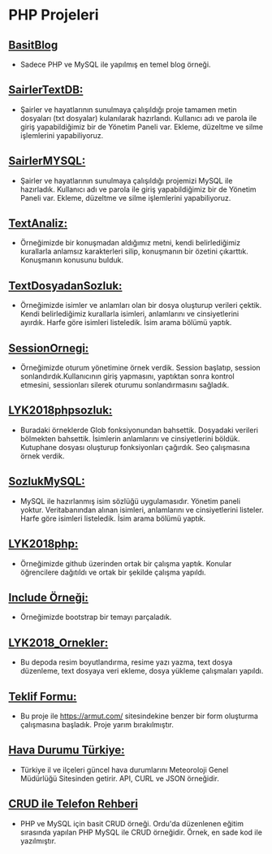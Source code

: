 
# PHP Projeleri
## [BasitBlog](https://github.com/nuriakman/BasitBlog)
- Sadece PHP ve MySQL ile yapılmış en temel blog örneği.

## [SairlerTextDB:](https://github.com/nuriakman/SairlerTextDB)
- Şairler ve hayatlarının sunulmaya çalışıldığı proje tamamen metin dosyaları (txt dosyalar) kulanılarak hazırlandı. Kullanıcı adı ve parola ile giriş yapabildiğimiz bir de Yönetim Paneli var. Ekleme, düzeltme ve silme işlemlerini yapabiliyoruz.

## [SairlerMYSQL:](https://github.com/nuriakman/SairlerMySQL)
- Şairler ve hayatlarının sunulmaya çalışıldığı projemizi MySQL ile  hazırladık. Kullanıcı adı ve parola ile giriş yapabildiğimiz bir de Yönetim Paneli var. Ekleme, düzeltme ve silme işlemlerini yapabiliyoruz.

## [TextAnaliz:](https://github.com/nuriakman/TextAnaliz)
- Örneğimizde bir konuşmadan aldığımız metni, kendi belirlediğimiz kurallarla anlamsız karakterleri silip, konuşmanın bir özetini çıkarttık. Konuşmanın konusunu bulduk.  

## [TextDosyadanSozluk:](https://github.com/nuriakman/TextDosyadanSozluk)
- Örneğimizde isimler ve anlamları olan bir dosya oluşturup verileri çektik. Kendi belirlediğimiz kurallarla isimleri, anlamlarını ve cinsiyetlerini ayırdık. Harfe göre isimleri listeledik. İsim arama bölümü yaptık.

## [SessionOrnegi:](https://github.com/nuriakman/SessionOrnegi)
- Örneğimizde oturum yönetimine örnek verdik. Session başlatıp, session sonlandırdık.Kullanıcının giriş yapmasını, yaptıktan sonra kontrol etmesini, sessionları silerek oturumu sonlandırmasını sağladık.

## [LYK2018phpsozluk:](https://github.com/nuriakman/lyk2018phpsozluk)
- Buradaki örneklerde Glob fonksiyonundan bahsettik. Dosyadaki verileri bölmekten bahsettik. İsimlerin anlamlarını ve cinsiyetlerini böldük. Kutuphane dosyası oluşturup fonksiyonları çağırdık. Seo çalışmasına örnek verdik.

## [SozlukMySQL:](https://github.com/nuriakman/SozlukMySQL)
- MySQL ile hazırlanmış isim sözlüğü uygulamasıdır. Yönetim paneli yoktur. Veritabanından alınan isimleri, anlamlarını ve cinsiyetlerini listeler. Harfe göre isimleri listeledik. İsim arama bölümü yaptık.

## [LYK2018php:](https://github.com/nuriakman/lyk2018php)
- Örneğimizde github üzerinden ortak bir çalışma yaptık. Konular öğrencilere dağıtıldı ve ortak bir şekilde çalışma yapıldı.

## [Include Örneği:](https://github.com/nuriakman/include_ornegi)
- Örneğimizde bootstrap bir temayı parçaladık.

## [LYK2018_Ornekler:](https://github.com/nuriakman/LYK2018_Ornekler)
- Bu depoda resim boyutlandırma, resime yazı yazma, text dosya düzenleme, text dosyaya veri ekleme, dosya yükleme çalışmaları yapıldı.

## [Teklif Formu:](https://github.com/nuriakman/teklif)
- Bu proje ile https://armut.com/ sitesindekine benzer bir form oluşturma çalışmasına başladık. Proje yarım bırakılmıştır.

## [Hava Durumu Türkiye:](https://github.com/nuriakman/turkeyweather-api)
- Türkiye il ve ilçeleri güncel hava durumlarını Meteoroloji Genel Müdürlüğü Sitesinden getirir. API, CURL ve JSON örneğidir.

## [CRUD ile Telefon Rehberi](https://github.com/nuriakman/CRUD)
- PHP ve MySQL için basit CRUD örneği. Ordu'da düzenlenen eğitim sırasında yapılan PHP MySQL ile CRUD örneğidir. Örnek, en sade kod ile yazılmıştır.
